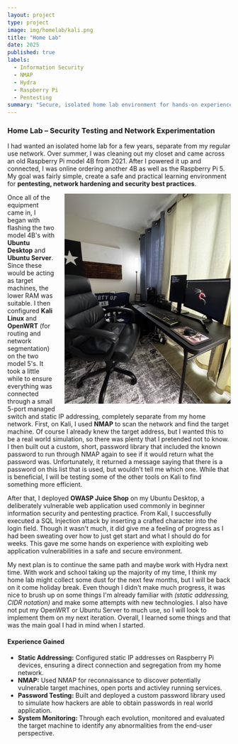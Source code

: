 ```yaml
---
layout: project
type: project
image: img/homelab/kali.png
title: "Home Lab"
date: 2025 
published: true
labels:
  - Information Security
  - NMAP
  - Hydra
  - Raspberry Pi
  - Pentesting
summary: "Secure, isolated home lab environment for hands-on experience in information security and pentesting."
---
```


<h3 class="text-center">Home Lab – Security Testing and Network Experimentation</h3>

I had wanted an isolated home lab for a few years, separate from my regular use network. Over summer, I was cleaning out my closet and came across an old Raspberry Pi model 4B from 2021. After I powered it up and connected, I was online ordering another 4B as well as the Raspberry Pi 5. My goal was fairly simple, create a safe and practical learning environment for **pentesting, network hardening and security best practices**.

<img src="../img/homelab/HomeLab.jpeg"  
     alt="Home Lab Setup"  
     width="375"  
     style="float: right; margin: 0 0 10px 20px;">

Once all of the equipment came in, I began with flashing the two model 4B's with **Ubuntu Desktop** and **Ubuntu Server**. Since these would be acting as target machines, the lower RAM was suitable. I then configured **Kali Linux** and **OpenWRT** (for routing and network segmentation) on the two model 5's. It took a little while to ensure everything was connected through a small 5-port managed switch and static IP addressing, completely separate from my home network. First, on Kali, I used **NMAP** to scan the network and find the target machine. Of course I already knew the target address, but I wanted this to be a real world simulation, so there was plenty that I pretended not to know. I then built out a custom, short, password library that included the known password to run through NMAP again to see if it would return what the password was. Unfortunately, it returned a message saying that there is a password on this list that is used, but wouldn't tell me which one. While that is beneficial, I will be testing some of the other tools on Kali to find something more efficient.

After that, I deployed **OWASP Juice Shop** on my Ubuntu Desktop, a deliberately vulnerable web application used commonly in beginner information security and pentesting practice. From Kali, I successfully executed a SQL Injection attack by inserting a crafted character into the login field. Though it wasn't much, it did give me a feeling of progress as I had been sweating over how to just get start and what I should do for weeks. This gave me some hands on experience with exploiting web application vulnerabilities in a safe and secure environment.

My next plan is to continue the same path and maybe work with Hydra next time. With work and school taking up the majority of my time, I think my home lab might collect some dust for the next few months, but I will be back on it come holiday break. Even though I didn't make much progress, it was nice to brush up on some things I'm already familiar with *(static addressing, CIDR notation)* and make some attempts with new technologies. I also have not put my OpenWRT or Ubuntu Server to much use, so I will look to implement them on my next iteration. Overall, I learned some things and that was the main goal I had in mind when I started.


#### Experience Gained
- **Static Addressing:** Configured static IP addresses on Raspberry Pi devices, ensuring a direct connection and segregation from my home network.
- **NMAP:** Used NMAP for reconnaissance to discover potentially vulnerable target machines, open ports and activley running services.
- **Password Testing:** Built and deployed a custom password library used to simulate how hackers are able to obtain passwords in real world application.
- **System Monitoring:** Through each evolution, monitored and evaluated the target machine to identify any abnormalities from the end-user perspective.



